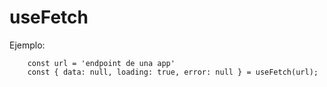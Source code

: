 # useFetch

Ejemplo:
```
    const url = 'endpoint de una app'
    const { data: null, loading: true, error: null } = useFetch(url);
```